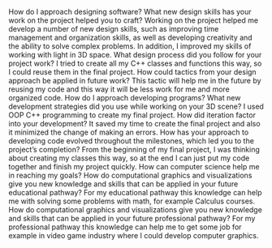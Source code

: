 How do I approach designing software?
What new design skills has your work on the project helped you to craft?
Working on the project helped me develop a number of new design skills, such as improving time management and organization skills, as well as developing creativity and the ability to solve complex problems. In addition, I improved my skills of working with light in 3D space.
What design process did you follow for your project work?
I tried to create all my C++ classes and functions this way, so I could reuse them in the final project.
How could tactics from your design approach be applied in future work?
This tactic will help me in the future by reusing my code and this way it will be less work for me and more organized code.
How do I approach developing programs?
What new development strategies did you use while working on your 3D scene?
I used OOP C++ programming to create my final project.
How did iteration factor into your development?
It saved my time to create the final project and also it minimized the change of making an errors.
How has your approach to developing code evolved throughout the milestones, which led you to the project’s completion?
From the beginning of my final project, I was thinking about creating my classes this way, so at the end I can just put my code together and finish my project quickly.
How can computer science help me in reaching my goals?
How do computational graphics and visualizations give you new knowledge and skills that can be applied in your future educational pathway?
For my educational pathway this knowledge can help me with solving some problems with math, for example Calculus courses.
How do computational graphics and visualizations give you new knowledge and skills that can be applied in your future professional pathway?
For my professional pathway this knowledge can help me to get some job for example in video game industry where I could develop computer graphics.

